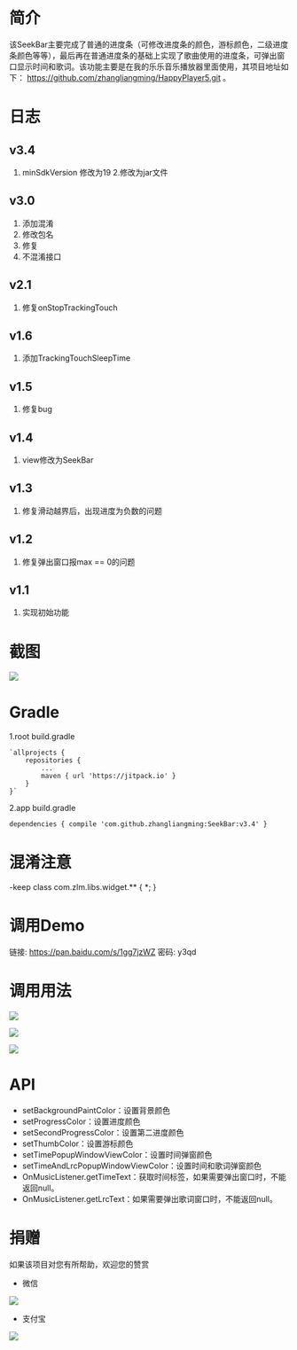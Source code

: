 # 简介 #
该SeekBar主要完成了普通的进度条（可修改进度条的颜色，游标颜色，二级进度条颜色等等），最后再在普通进度条的基础上实现了歌曲使用的进度条，可弹出窗口显示时间和歌词。该功能主要是在我的乐乐音乐播放器里面使用，其项目地址如下：
https://github.com/zhangliangming/HappyPlayer5.git 。

# 日志 #
## v3.4 ##
1. minSdkVersion 修改为19
2.修改为jar文件

## v3.0 ##
1. 添加混淆
2. 修改包名
3. 修复
4. 不混淆接口

## v2.1 ##
1. 修复onStopTrackingTouch

## v1.6 ##
1. 添加TrackingTouchSleepTime

## v1.5 ##
1. 修复bug

## v1.4 ##
1. view修改为SeekBar

## v1.3 ##
1. 修复滑动越界后，出现进度为负数的问题
## v1.2 ##
1. 修复弹出窗口报max == 0的问题
## v1.1 ##
1. 实现初始功能


# 截图 #

![](https://i.imgur.com/No0LrKB.png)

# Gradle #
1.root build.gradle

	`allprojects {
		repositories {
			...
			maven { url 'https://jitpack.io' }
		}
	}`
	
2.app build.gradle

`dependencies {
	         compile 'com.github.zhangliangming:SeekBar:v3.4'
	}`

# 混淆注意 #
-keep class com.zlm.libs.widget.** { *; }

# 调用Demo #
链接: https://pan.baidu.com/s/1gg7jzWZ 密码: y3qd
# 调用用法 #
![](https://i.imgur.com/PxMZTpR.png)

![](https://i.imgur.com/3oPBqu6.png)

![](https://i.imgur.com/9Y6uVgF.png)

# API #
- setBackgroundPaintColor：设置背景颜色
- setProgressColor：设置进度颜色
- setSecondProgressColor：设置第二进度颜色
- setThumbColor：设置游标颜色
- setTimePopupWindowViewColor：设置时间弹窗颜色
- setTimeAndLrcPopupWindowViewColor：设置时间和歌词弹窗颜色
- OnMusicListener.getTimeText：获取时间标签，如果需要弹出窗口时，不能返回null。
- OnMusicListener.getLrcText：如果需要弹出歌词窗口时，不能返回null。


# 捐赠 #
如果该项目对您有所帮助，欢迎您的赞赏

- 微信

![](https://i.imgur.com/e3hERHh.png)

- 支付宝

![](https://i.imgur.com/29AcEPA.png)
